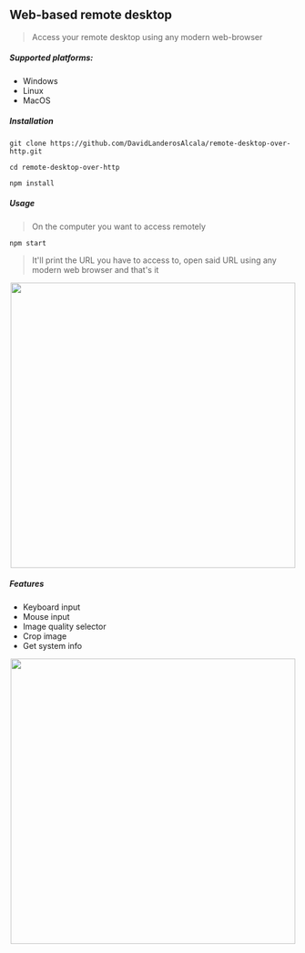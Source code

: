 <p align="center"><h2>Web-based remote desktop</h2></p>

> Access your remote desktop using any modern web-browser
##### Supported platforms:
- Windows
- Linux
- MacOS

##### Installation
```
git clone https://github.com/DavidLanderosAlcala/remote-desktop-over-http.git
```

```
cd remote-desktop-over-http
```
```
npm install
```

##### Usage
> On the computer you want to access remotely
````
npm start
````
> It'll print the URL you have to access to, open said URL using any modern web browser and that's it
> 
<p align="center"><img src="https://user-images.githubusercontent.com/5791055/64057392-22507b00-cb51-11e9-8bb1-f86f47647da4.png" width="500"></p>

##### Features
- Keyboard input
- Mouse input
- Image quality selector
- Crop image
- Get system info

<p align="center"><img src="https://user-images.githubusercontent.com/5791055/64057520-e61e1a00-cb52-11e9-946c-a6d839fa0f52.gif" width="500"></p>
